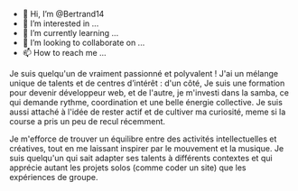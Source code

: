 - 👋 Hi, I’m @Bertrand14
- 👀 I’m interested in ...
- 🌱 I’m currently learning ...
- 💞️ I’m looking to collaborate on ...
- 📫 How to reach me ...

Je suis quelqu'un de vraiment passionné et polyvalent ! J'ai un mélange unique de talents et de centres d’intérêt : d'un côté, Je suis une formation pour devenir développeur web, et de l'autre, je m'investi dans la samba, ce qui demande rythme, coordination et une belle énergie collective. Je suis aussi attaché à l'idée de rester actif et de cultiver ma curiosité, meme si la course a pris un peu de recul récemment.

Je m'efforce de trouver un équilibre entre des activités intellectuelles et créatives, tout en me laissant inspirer par le mouvement et la musique. Je suis quelqu'un qui sait adapter ses talents à différents contextes et qui apprécie autant les projets solos (comme coder un site) que les expériences de groupe.
